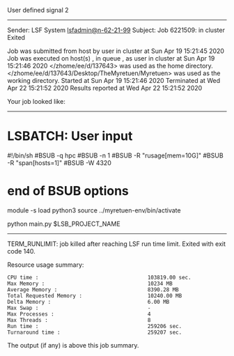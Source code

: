 User defined signal 2

------------------------------------------------------------
Sender: LSF System <lsfadmin@n-62-21-99>
Subject: Job 6221509: <NNAgent26000-memory> in cluster <dcc> Exited

Job <NNAgent26000-memory> was submitted from host <n-62-27-21> by user <s183905> in cluster <dcc> at Sun Apr 19 15:21:45 2020
Job was executed on host(s) <n-62-21-99>, in queue <hpc>, as user <s183905> in cluster <dcc> at Sun Apr 19 15:21:46 2020
</zhome/ee/d/137643> was used as the home directory.
</zhome/ee/d/137643/Desktop/TheMyretuen/Myretuen> was used as the working directory.
Started at Sun Apr 19 15:21:46 2020
Terminated at Wed Apr 22 15:21:52 2020
Results reported at Wed Apr 22 15:21:52 2020

Your job looked like:

------------------------------------------------------------
# LSBATCH: User input
#!/bin/sh
#BSUB -q hpc
#BSUB -n 1
#BSUB -R "rusage[mem=10G]"
#BSUB -R "span[hosts=1]"
#BSUB -W 4320
# end of BSUB options

module -s load python3
source ../myretuen-env/bin/activate

python main.py $LSB_PROJECT_NAME


------------------------------------------------------------

TERM_RUNLIMIT: job killed after reaching LSF run time limit.
Exited with exit code 140.

Resource usage summary:

    CPU time :                                   103819.00 sec.
    Max Memory :                                 10234 MB
    Average Memory :                             8390.28 MB
    Total Requested Memory :                     10240.00 MB
    Delta Memory :                               6.00 MB
    Max Swap :                                   -
    Max Processes :                              4
    Max Threads :                                8
    Run time :                                   259206 sec.
    Turnaround time :                            259207 sec.

The output (if any) is above this job summary.

